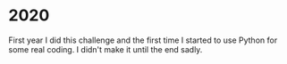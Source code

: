 # 2020

First year I did this challenge and the first time I started to use Python for some real coding. I didn't make it until the end sadly.